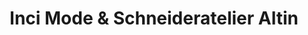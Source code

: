 ---
title: "Inci Mode & Schneideratelier Altin"
url: /stolberg-rhld/inci-mode-und-schneideratelier-altin/
shop: Schneiderei
---